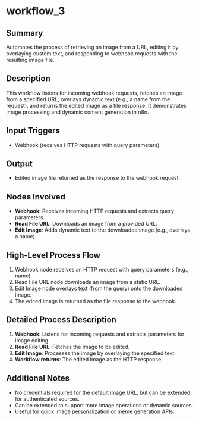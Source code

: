 # workflow_3

## Summary
Automates the process of retrieving an image from a URL, editing it by overlaying custom text, and responding to webhook requests with the resulting image file.

## Description
This workflow listens for incoming webhook requests, fetches an image from a specified URL, overlays dynamic text (e.g., a name from the request), and returns the edited image as a file response. It demonstrates image processing and dynamic content generation in n8n.

## Input Triggers
- Webhook (receives HTTP requests with query parameters)

## Output
- Edited image file returned as the response to the webhook request

## Nodes Involved
- **Webhook**: Receives incoming HTTP requests and extracts query parameters.
- **Read File URL**: Downloads an image from a provided URL.
- **Edit Image**: Adds dynamic text to the downloaded image (e.g., overlays a name).

## High-Level Process Flow
1. Webhook node receives an HTTP request with query parameters (e.g., name).
2. Read File URL node downloads an image from a static URL.
3. Edit Image node overlays text (from the query) onto the downloaded image.
4. The edited image is returned as the file response to the webhook.

## Detailed Process Description
1. **Webhook**: Listens for incoming requests and extracts parameters for image editing.
2. **Read File URL**: Fetches the image to be edited.
3. **Edit Image**: Processes the image by overlaying the specified text.
4. **Workflow returns**: The edited image as the HTTP response.

## Additional Notes
- No credentials required for the default image URL, but can be extended for authenticated sources.
- Can be extended to support more image operations or dynamic sources.
- Useful for quick image personalization or meme generation APIs.
